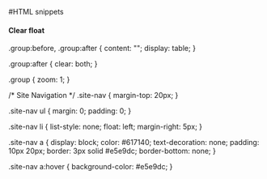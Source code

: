 #HTML snippets

#### Clear float

.group:before,
.group:after {
	content: "";
	display: table;
}

.group:after {
	clear: both;
}

.group {
	zoom: 1;
}


/* Site Navigation */
.site-nav {
  margin-top: 20px;
}

.site-nav ul {
  margin: 0;
  padding: 0;
}

.site-nav li {
  list-style: none;
  float: left;
  margin-right: 5px;
}

.site-nav a {
  display: block;
  color: #617140;
  text-decoration: none;
  padding: 10px 20px;
  border: 3px solid #e5e9dc;
  border-bottom: none;
}

.site-nav a:hover {
  background-color: #e5e9dc;
}

